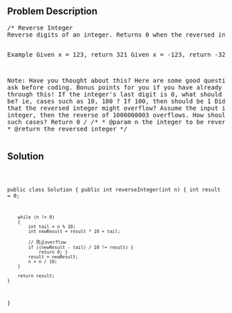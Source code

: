 <!--
<style>
  body { font-family: Arial, sans-serif; }
  .container {{ max-width: 100%; margin: 0 auto; padding: 10px; }}
  .comment-block { max-width: 30%; background-color: #f9f9f9; padding: 10px; border-left: 5px solid #ccc; overflow-wrap: break-word; white-space: pre-wrap; }
  .code-block { background-color: #f4f4f4; padding: 10px; border: 1px solid #ddd; overflow-wrap: break-word; white-space: pre-wrap; }
</style>
-->

<div class='container'>
<h2>Problem Description</h2>
<div class='comment-block'>
<pre>
/* Reverse Integer
Reverse digits of an integer. Returns 0 when the reversed integer overflows (signed 32-bit integer).

Example
Given x = 123, return 321
Given x = -123, return -321

Note: 
Have you thought about this? Here are some good questions to ask before coding. 
Bonus points for you if you have already thought through this! 
If the integer's last digit is 0, what should the output be? ie, cases such as 10, 100 ? 
If 100, then should be 1
Did you notice that the reversed integer might overflow? Assume the input is a 32-bit integer, 
then the reverse of 1000000003 overflows. How should you handle such cases? Return 0
*/
    /**
     * @param n the integer to be reversed
     * @return the reversed integer
     */
</pre>
</div>

<h2>Solution</h2>
<div class='code-block'>
<pre><code class='language-java'>

public class Solution {
    public int reverseInteger(int n) {
        int result = 0;

        while (n != 0)
        {
            int tail = n % 10;
            int newResult = result * 10 + tail;
            
            // 防止overflow
            if ((newResult - tail) / 10 != result) {
                return 0; }
            result = newResult;
            n = n / 10;
        }

        return result;
    }
}</code></pre>
</div>
</div>
